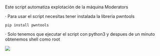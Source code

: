 Este script automatiza explotación de la máquina Moderators

· Para usar el script necesitas tener instalada la libreria pwntools

    pip install pwntools

· Solo tenemos que ejecutar el script con python3 y despues de un minuto obtenemos shell como root

<img src="https://raw.githubusercontent.com/GatoGamer1155/Imagenes-Repositorios/main/mod.png">
